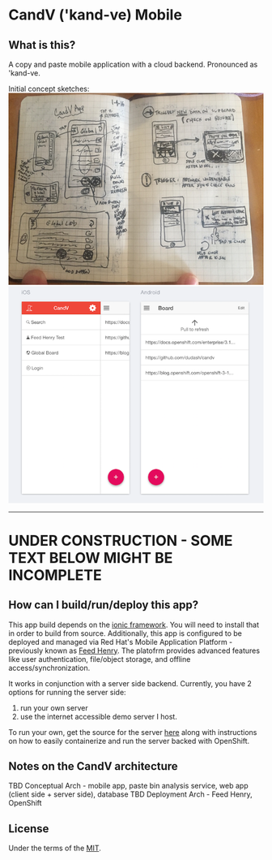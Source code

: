 # CandV ('kand-ve) Mobile
## What is this?
A copy and paste mobile application with a cloud backend. Pronounced as 'kand-ve.

Initial concept sketches:
![Screenshot CandV](./.design/initial_ui_sketch.JPG?raw=true)
![Screenshot CandV](./.screens/2016-04-10_1.png)

-------

# UNDER CONSTRUCTION - SOME TEXT BELOW MIGHT BE INCOMPLETE

## How can I build/run/deploy this app?
This app build depends on the [ionic framework][3].  You will need to install that in order to build from source.  Additionally, this app is configured to be deployed and managed via Red Hat's Mobile Application Platform - previously known as [Feed Henry][4].  The platofrm provides advanced features like user authentication, file/object storage, and offline access/synchronization.

It works in conjunction with a server side backend.  Currently, you have 2 options for running the server side:
   1. run your own server
   2. use the internet accessible demo server I host.  

To run your own, get the source for the server [here][2] along with instructions on how to easily containerize and run the server backed with OpenShift.


## Notes on the CandV architecture
TBD Conceptual Arch - mobile app, paste bin analysis service, web app (client side + server side), database
TBD Deployment Arch - Feed Henry, OpenShift


## License
Under the terms of the [MIT][1].

[1]: https://opensource.org/licenses/MIT
[2]: https://github.com/dudash/candv/
[3]: https://ionicframework.com
[4]: http://www.feedhenry.com/